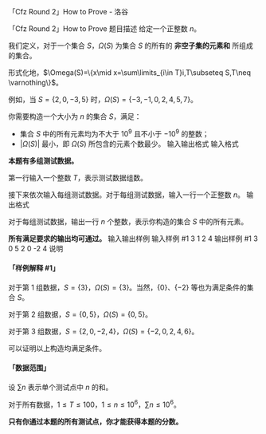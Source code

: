 



「Cfz Round 2」How to Prove - 洛谷














「Cfz Round 2」How to Prove
题目描述
给定一个正整数 $n$。

我们定义，对于一个集合 $S$，$\Omega(S)$ 为集合 $S$ 的所有的 **非空子集的元素和** 所组成的集合。

形式化地，$\Omega(S)=\{x\mid x=\sum\limits_{i\in T}i,T\subseteq S,T\neq \varnothing\}$。

例如，当 $S=\{2,0,-3,5\}$ 时，$\Omega(S)=\{-3,-1,0,2,4,5,7\}$。

你需要构造一个大小为 $n$ 的集合 $S$，满足：

- 集合 $S$ 中的所有元素均为不大于 $10^9$ 且不小于 $-10^9$ 的整数；
- $|\Omega(S)|$ 最小，即 $\Omega(S)$ 所包含的元素个数最少。
输入输出格式
输入格式

**本题有多组测试数据。**

第一行输入一个整数 $T$，表示测试数据组数。

接下来依次输入每组测试数据。对于每组测试数据，输入一行一个正整数 $n$。
输出格式

对于每组测试数据，输出一行 $n$ 个整数，表示你构造的集合 $S$ 中的所有元素。

**所有满足要求的输出均可通过。**
输入输出样例
输入样例 #1
3
1
2
4
输出样例 #1
3
0 5
2 0 -2 4
说明
#### 「样例解释 #1」

对于第 $1$ 组数据，$S=\{3\}$，$\Omega(S)=\{3\}$。当然，$\{0\}$、$\{-2\}$ 等也为满足条件的集合 $S$。

对于第 $2$ 组数据，$S=\{0,5\}$，$\Omega(S)=\{0,5\}$。

对于第 $3$ 组数据，$S=\{2,0,-2,4\}$，$\Omega(S)=\{-2,0,2,4,6\}$。

可以证明以上构造均满足条件。

#### 「数据范围」

设 $\sum n$ 表示单个测试点中 $n$ 的和。

对于所有数据，$1 \le T \le 100$，$1 \le n \le 10^6$，$\sum n \le 10^6$。

**只有你通过本题的所有测试点，你才能获得本题的分数。**






